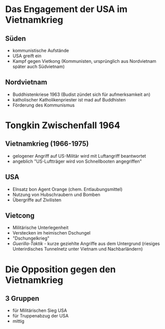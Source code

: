 # Das Engagement der USA im Vietnamkrieg
## Süden
- kommunistische Aufstände
- USA greift ein
- Kampf gegen Vietkong (Kommunisten, ursprünglich aus Nordvietnam später auch Südvietnam)

## Nordvietnam
- Buddhistenkriese 1963 (Budist zündet sich für aufmerksamkeit an)
- katholischer Katholikenpriester ist mad auf Buddhisten
- Förderung des Kommunismus

# Tongkin Zwischenfall 1964
## Vietnamkrieg (1966-1975)
- gelogener Angriff auf US-Militär wird mit Luftangriff beantwortet
- angeblich "US-Luftträger wird von Schnellbooten angegriffen"

## USA
- EInsatz bon Agent Orange (chem. Entlaubungsmittel)
- Nutzung von Hubschraubern und Bomben
- Übergriffe auf Zivilisten

## Vietcong
- Militärische Unterlegenheit
- Verstecken im heimischen Dschungel
- "Dschungelkrieg" 
- *Guerilla-Taktik* - kurze geziehlte Angriffe aus dem Untergrund (riesiges Unterirdisches Tunnelnetz unter Vietnam und Nachbarländern)

# Die Opposition gegen den Vietnamkrieg
## 3 Gruppen
- für Militärischen Sieg USA
- für Truppenabzug der USA
- mittig










